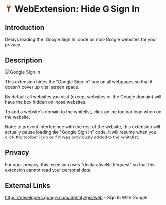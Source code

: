 # ![appicon](https://raw.githubusercontent.com/em-te/webextension-hide-google-sign-in/main/icon_24.png) WebExtension: Hide G Sign In

## Introduction
Delays loading the 'Google Sign In' code on non-Google websites for your privacy.

## Description

![Google Sign In](https://developers.google.com/identity/gsi/web/images/one-tap-sign-in_480.png)

This extension hides the "Google Sign In" box on all webpages so that it doesn't cover up vital screen space.

By default all websites you visit (except websites on the Google domain) will have the box hidden on those websites.

To add a website's domain to the whitelist, click on the toolbar icon when on the website.

Note: to prevent interference with the rest of the website, this extension will actually pause loading the "Google Sign In" code. It will resume when you click the toolbar icon or if it was previously added to the whitelist.

## Privacy

For your privacy, this extension uses "declarativeNetRequest" so that this extension cannot read your personal data.

## External Links

https://developers.google.com/identity/gsi/web - Sign In With Google
